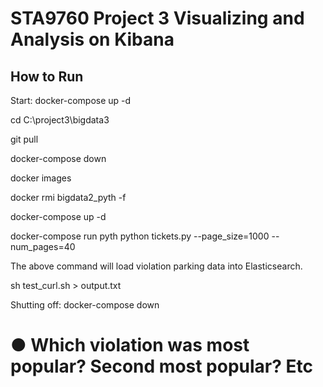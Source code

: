 # STA9760 Project 3  Visualizing and Analysis on Kibana

## How to Run

Start:
docker-compose up -d

cd C:\project3\bigdata3

git pull

docker-compose down

docker images

docker rmi bigdata2_pyth -f

docker-compose up -d

docker-compose run pyth python tickets.py --page_size=1000 --num_pages=40

The above command will load violation parking data into Elasticsearch.

sh test_curl.sh > output.txt

Shutting off:
docker-compose down

# ●	Which violation was most popular? Second most popular? Etc


